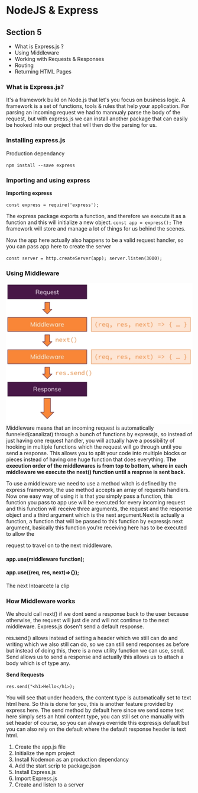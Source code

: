 # NodeJS & Express

## Section 5
* What is Express.js ?
* Using Middleware
* Working with Requests & Responses
* Routing
* Returning HTML Pages


### What is Express.js?
It's a framework build on Node.js that let's you focus on business logic. A framework is a set of functions, tools & rules that help your application.
For parsing an incoming request we had to mannualy parse the body of the request, but with express.js we can install another package that can easily be hooked into our project that will then do the parsing for us.

### Installing express.js

Production dependancy

`
npm install --save express
`
### Importing and using express

**Importing express**

`
const express = require('express');
`

The express package exports a function, and therefore we execute it as a function and this will initialize a new object.
`
const app = express();
`
The framework will store and manage a lot of things for us behind the scenes.

Now the app here actually also happens to be a valid request handler, so you can pass app here to create the server

`
const server = http.createServer(app);
server.listen(3000);
`

### Using Middleware
![alt text](./NodeJS/middleware.PNG)
Middleware means that an incoming request is automatically funneled(canalizat) through a bunch of functions by expressjs, so instead of just having one request handler, you will actually have a possibility of hooking in multiple functions which the request will go through until you send a response. This allows you to split your code into multiple blocks or pieces instead of having one huge function that does everything. **The execution order of the middlewares is from top to bottom, where in each middleware we execute the next() function until a respnse is sent back.**

To use a middleware we need to use a method witch is defined by the express framework, the use method accepts an array of requests handlers.
Now one easy way of using it is that you simply pass a function, this function you pass to app use will be executed for every incoming request and this function will receive three arguments, the request and the response object and a third argument which is the next argument.Next is actually a function, a function that will be passed to this function by expressjs
next argument, basically this function you're receiving here has to be executed to allow the

request to travel on to the next middleware.
#### app.use(middleware function);
#### app.use((req, res, next)=>{});
The next 
Intoarcete la clip

### How Middleware works
We should call next() if we dont send a response back to the user  because otherwise, the request will just die and will not
continue to the next middleware. Express.js dosen't send a default response.

res.send() allows instead of setting a header which we still can do and writing which we also still can do, so we can still
send responses as before but instead of doing this, there is a new utility function we can use, send. Send allows us to send a response and actually this allows us to attach a body which is of type any.

**Send Requests**

`
res.send("<h1>Hello</h1>);
`

You will see that under headers, the content type is automatically set to text html here.
So this is done for you, this is another feature provided by express here. The send method by default here since we send some text here simply sets an html content type, you can still set one manually with set header of course, so you can always override this expressjs default but you can also rely on the default where the default response header is text html.

1. Create the app.js file
2. Initialize the npm project
3. Install Nodemon as an production dependancy
4. Add the start scrip to package.json
5. Install Express.js
6. Import Express.js 
7. Create and listen to a server
   

